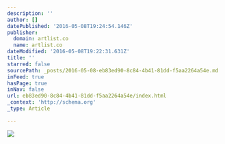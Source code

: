 ```yaml
---
description: ''
author: []
datePublished: '2016-05-08T19:24:54.146Z'
publisher:
  domain: artlist.co
  name: artlist.co
dateModified: '2016-05-08T19:22:31.631Z'
title: ''
starred: false
sourcePath: _posts/2016-05-08-eb83ed90-8c84-4b41-81dd-f5aa2264a54e.md
inFeed: true
hasPage: true
inNav: false
url: eb83ed90-8c84-4b41-81dd-f5aa2264a54e/index.html
_context: 'http://schema.org'
_type: Article

---
```

![](https://www.filepicker.io/api/file/aa54Yb20RSK9SFgEwA4L)